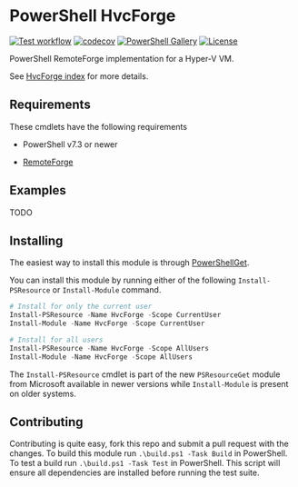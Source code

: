 # PowerShell HvcForge

[![Test workflow](https://github.com/jborean93/HvcForge/workflows/Test%20HvcForge/badge.svg)](https://github.com/jborean93/HvcForge/actions/workflows/ci.yml)
[![codecov](https://codecov.io/gh/jborean93/HvcForge/branch/main/graph/badge.svg?token=b51IOhpLfQ)](https://codecov.io/gh/jborean93/HvcForge)
[![PowerShell Gallery](https://img.shields.io/powershellgallery/dt/HvcForge.svg)](https://www.powershellgallery.com/packages/HvcForge)
[![License](https://img.shields.io/badge/license-MIT-blue.svg)](https://github.com/jborean93/HvcForge/blob/main/LICENSE)

PowerShell RemoteForge implementation for a Hyper-V VM.

See [HvcForge index](docs/en-US/HvcForge.md) for more details.

## Requirements

These cmdlets have the following requirements

* PowerShell v7.3 or newer
+ [RemoteForge](https://github.com/jborean93/RemoteForge)

## Examples

TODO

## Installing

The easiest way to install this module is through [PowerShellGet](https://docs.microsoft.com/en-us/powershell/gallery/overview).

You can install this module by running either of the following `Install-PSResource` or `Install-Module` command.

```powershell
# Install for only the current user
Install-PSResource -Name HvcForge -Scope CurrentUser
Install-Module -Name HvcForge -Scope CurrentUser

# Install for all users
Install-PSResource -Name HvcForge -Scope AllUsers
Install-Module -Name HvcForge -Scope AllUsers
```

The `Install-PSResource` cmdlet is part of the new `PSResourceGet` module from Microsoft available in newer versions while `Install-Module` is present on older systems.

## Contributing

Contributing is quite easy, fork this repo and submit a pull request with the changes.
To build this module run `.\build.ps1 -Task Build` in PowerShell.
To test a build run `.\build.ps1 -Task Test` in PowerShell.
This script will ensure all dependencies are installed before running the test suite.
